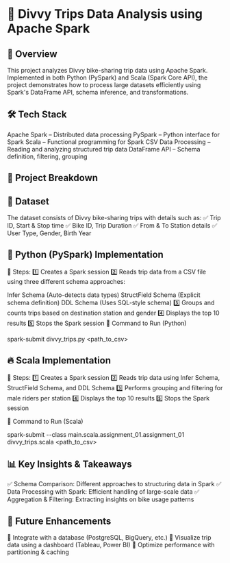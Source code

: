 # 🚴 Divvy Trips Data Analysis using Apache Spark

## 🎯 Overview
This project analyzes Divvy bike-sharing trip data using Apache Spark. Implemented in both Python (PySpark) and Scala (Spark Core API), the project demonstrates how to process large datasets efficiently using Spark's DataFrame API, schema inference, and transformations.

## 🛠️ Tech Stack
Apache Spark – Distributed data processing
PySpark – Python interface for Spark
Scala – Functional programming for Spark
CSV Data Processing – Reading and analyzing structured trip data
DataFrame API – Schema definition, filtering, grouping

## 📌 Project Breakdown

## 📂 Dataset
The dataset consists of Divvy bike-sharing trips with details such as:
✅ Trip ID, Start & Stop time
✅ Bike ID, Trip Duration
✅ From & To Station details
✅ User Type, Gender, Birth Year

## 🐍 Python (PySpark) Implementation
📌 Steps:
1️⃣ Creates a Spark session
2️⃣ Reads trip data from a CSV file using three different schema approaches:

Infer Schema (Auto-detects data types)
StructField Schema (Explicit schema definition)
DDL Schema (Uses SQL-style schema)
3️⃣ Groups and counts trips based on destination station and gender
4️⃣ Displays the top 10 results
5️⃣ Stops the Spark session
🔗 Command to Run (Python)

spark-submit divvy_trips.py <path_to_csv>

## 🔥 Scala Implementation
📌 Steps:
1️⃣ Creates a Spark session
2️⃣ Reads trip data using Infer Schema, StructField Schema, and DDL Schema
3️⃣ Performs grouping and filtering for male riders per station
4️⃣ Displays the top 10 results
5️⃣ Stops the Spark session

🔗 Command to Run (Scala)

spark-submit --class main.scala.assignment_01.assignment_01 divvy_trips.scala <path_to_csv>

## 📊 Key Insights & Takeaways
✅ Schema Comparison: Different approaches to structuring data in Spark
✅ Data Processing with Spark: Efficient handling of large-scale data
✅ Aggregation & Filtering: Extracting insights on bike usage patterns

## 🚀 Future Enhancements
🔹 Integrate with a database (PostgreSQL, BigQuery, etc.)
🔹 Visualize trip data using a dashboard (Tableau, Power BI)
🔹 Optimize performance with partitioning & caching